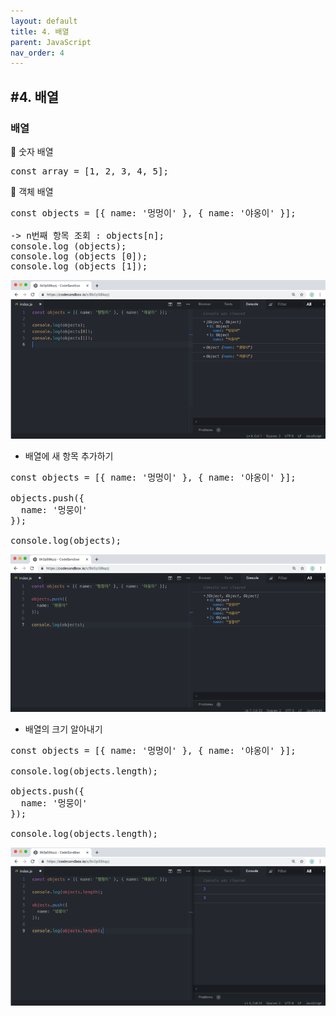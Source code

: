 ```yaml
---
layout: default
title: 4. 배열
parent: JavaScript
nav_order: 4
---
```


## #4. 배열
###	배열
	숫자 배열
<pre>
const array = [1, 2, 3, 4, 5];
</pre>
	객체 배열
<pre>
const objects = [{ name: '멍멍이' }, { name: '야옹이' }];

-> n번째 항목 조회 : objects[n];
console.log (objects);
console.log (objects [0]);
console.log (objects [1]);
</pre>

<img src="/assets/images/css/배열1.png" >
 
* 배열에 새 항목 추가하기
<pre>
const objects = [{ name: '멍멍이' }, { name: '야옹이' }];

objects.push({
  name: '멍뭉이'
});

console.log(objects);
</pre>

<img src="/assets/images/css/배열2.png" > 

* 배열의 크기 알아내기
<pre>
const objects = [{ name: '멍멍이' }, { name: '야옹이' }];

console.log(objects.length);

objects.push({
  name: '멍뭉이'
});

console.log(objects.length);
</pre>
<img src="/assets/images/css/배열3.png" > 

